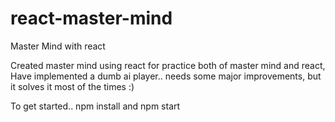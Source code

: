 # react-master-mind
Master Mind with react

Created master mind using react for practice both of master mind and react,
Have implemented a dumb ai player.. needs some major improvements, but it solves it most of the times :)

To get started..
npm install
and
npm start
